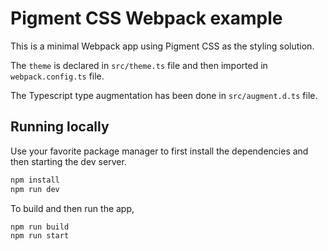 # Pigment CSS Webpack example

This is a minimal Webpack app using Pigment CSS as the styling solution.

The `theme` is declared in `src/theme.ts` file and then imported in `webpack.config.ts` file.

The Typescript type augmentation has been done in `src/augment.d.ts` file.

## Running locally

Use your favorite package manager to first install the dependencies and then starting the dev server.

```bash
npm install
npm run dev
```

To build and then run the app,

```bash
npm run build
npm run start
```
